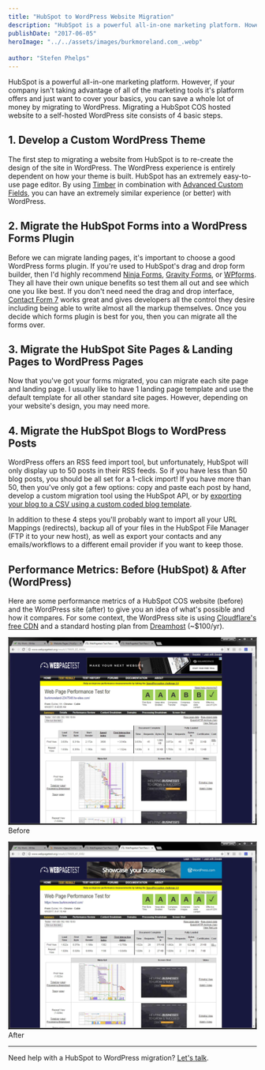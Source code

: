 ```yaml
---
title: "HubSpot to WordPress Website Migration"
description: "HubSpot is a powerful all-in-one marketing platform. However, if your company isn't taking advantage of all of the marketing tools it's platform offers and just want to cover your basics, you can save a whole lot of money by migrating to WordPress. Migrating a HubSpot COS hosted website to a self-hosted WordPress site consists of 4 basic steps."
publishDate: "2017-06-05"
heroImage: "../../assets/images/burkmoreland.com_.webp"

author: "Stefen Phelps"
---
```


HubSpot is a powerful all-in-one marketing platform. However, if your company isn't taking advantage of all of the marketing tools it's platform offers and just want to cover your basics, you can save a whole lot of money by migrating to WordPress. Migrating a HubSpot COS hosted website to a self-hosted WordPress site consists of 4 basic steps.

## 1\. Develop a Custom WordPress Theme

The first step to migrating a website from HubSpot is to re-create the design of the site in WordPress. The WordPress experience is entirely dependent on how your theme is built. HubSpot has an extremely easy-to-use page editor. By using [Timber](http://timber.github.io/timber/) in combination with [Advanced Custom Fields](https://www.advancedcustomfields.com/), you can have an extremely similar experience (or better) with WordPress.

## 2\. Migrate the HubSpot Forms into a WordPress Forms Plugin

Before we can migrate landing pages, it's important to choose a good WordPress forms plugin. If you're used to HubSpot's drag and drop form builder, then I'd highly recommend [Ninja Forms](https://ninjaforms.com/), [Gravity Forms](http://www.gravityforms.com/), or [WPforms](https://wpforms.com/). They all have their own unique benefits so test them all out and see which one you like best. If you don't need need the drag and drop interface, [Contact Form 7](https://contactform7.com/) works great and gives developers all the control they desire including being able to write almost all the markup themselves. Once you decide which forms plugin is best for you, then you can migrate all the forms over.

## 3\. Migrate the HubSpot Site Pages & Landing Pages to WordPress Pages

Now that you've got your forms migrated, you can migrate each site page and landing page. I usually like to have 1 landing page template and use the default template for all other standard site pages. However, depending on your website's design, you may need more.

## 4\. Migrate the HubSpot Blogs to WordPress Posts

WordPress offers an RSS feed import tool, but unfortunately, HubSpot will only display up to 50 posts in their RSS feeds. So if you have less than 50 blog posts, you should be all set for a 1-click import! If you have more than 50, then you've only got a few options: copy and paste each post by hand, develop a custom migration tool using the HubSpot API, or by [exporting your blog to a CSV using a custom coded blog template](https://www.bluleadz.com/blog/how-to-export-a-hubspot-blog).

In addition to these 4 steps you'll probably want to import all your URL Mappings (redirects), backup all of your files in the HubSpot File Manager (FTP it to your new host), as well as export your contacts and any emails/workflows to a different email provider if you want to keep those.

## Performance Metrics: Before (HubSpot) & After (WordPress)

Here are some performance metrics of a HubSpot COS website (before) and the WordPress site (after) to give you an idea of what's possible and how it compares. For some context, the WordPress site is using [Cloudflare's free CDN](https://www.cloudflare.com/) and a standard hosting plan from [Dreamhost](https://www.dreamhost.com/r.cgi?1029607) (~$100/yr).

![before](../../assets/images/webpagetest-burkmoreland-before.webp)
Before

![after](../../assets/images/webpagetest-burkmoreland-after.webp)
After

---

Need help with a HubSpot to WordPress migration? [Let's talk](https://stefenphelps.com/contact/).
